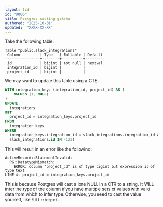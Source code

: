```yaml
---
layout: tcd
id: "0006"
title: Postgres casting gotcha
authored: "2025-10-31"
updated:  "XXXX-XX-XX"
---
```


Take the following table:

```plain
Table "public.slack_integrations"
 Column         | Type   | Nullable | Default
----------------+--------+----------+---------
 id             | bigint | not null | nextval
 integration_id | bigint |          |
 project_id     | bigint |          |
```

We may want to update this table using a CTE.

```sql
WITH integration_keys (integration_id, project_id) AS (
    VALUES (1, NULL)
)
UPDATE
  integrations
SET
  project_id = integration_keys.project_id
FROM
  integration_keys
WHERE
  integration_keys.integration_id = slack_integrations.integration_id AND
  slack_integrations.id IN (123)
```

This will result in an error like the following:

```plain
ActiveRecord::StatementInvalid:
  PG::DatatypeMismatch:
    ERROR: column "project_id" is of type bigint but expression is of type text
LINE 4: project_id = integration_keys.project_id
```

This is because Postgres will cast a lone NULL in a CTR to a string. It WILL infer the type of the column if you have multiple sets of values with valid data from which to infer type. Otherwise, you need to cast the value yourself, like `NULL::bigint`.
